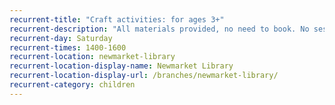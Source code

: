 ```yaml
---
recurrent-title: "Craft activities: for ages 3+"
recurrent-description: "All materials provided, no need to book. No session 24 or 31 March."
recurrent-day: Saturday
recurrent-times: 1400-1600
recurrent-location: newmarket-library
recurrent-location-display-name: Newmarket Library
recurrent-location-display-url: /branches/newmarket-library/
recurrent-category: children
---
```

